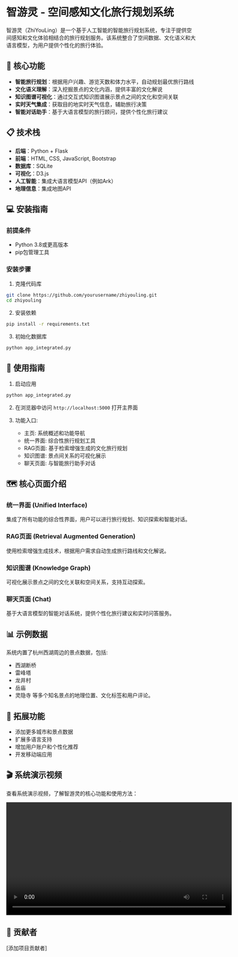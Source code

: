 # 智游灵 - 空间感知文化旅行规划系统

智游灵（ZhiYouLing）是一个基于人工智能的智能旅行规划系统，专注于提供空间感知和文化体验相结合的旅行规划服务。该系统整合了空间数据、文化语义和大语言模型，为用户提供个性化的旅行体验。

## 🌟 核心功能

- **智能旅行规划**：根据用户兴趣、游览天数和体力水平，自动规划最优旅行路线
- **文化语义理解**：深入挖掘景点的文化内涵，提供丰富的文化解说
- **知识图谱可视化**：通过交互式知识图谱展示景点之间的文化和空间关联
- **实时天气集成**：获取目的地实时天气信息，辅助旅行决策
- **智能对话助手**：基于大语言模型的旅行顾问，提供个性化旅行建议

## 📋 技术栈

- **后端**：Python + Flask
- **前端**：HTML, CSS, JavaScript, Bootstrap
- **数据库**：SQLite
- **可视化**：D3.js
- **人工智能**：集成大语言模型API（例如Ark）
- **地理信息**：集成地图API

## 💻 安装指南

### 前提条件

- Python 3.8或更高版本
- pip包管理工具

### 安装步骤

1. 克隆代码库

```bash
git clone https://github.com/yourusername/zhiyouling.git
cd zhiyouling
```

2. 安装依赖

```bash
pip install -r requirements.txt
```

3. 初始化数据库

```bash
python app_integrated.py
```

## 🚀 使用指南

1. 启动应用

```bash
python app_integrated.py
```

2. 在浏览器中访问 `http://localhost:5000` 打开主界面

3. 功能入口:
   - 主页: 系统概述和功能导航
   - 统一界面: 综合性旅行规划工具
   - RAG页面: 基于检索增强生成的文化旅行规划
   - 知识图谱: 景点间关系的可视化展示
   - 聊天页面: 与智能旅行助手对话

## 🗺️ 核心页面介绍

### 统一界面 (Unified Interface)
集成了所有功能的综合性界面，用户可以进行旅行规划、知识探索和智能对话。

### RAG页面 (Retrieval Augmented Generation)
使用检索增强生成技术，根据用户需求自动生成旅行路线和文化解说。

### 知识图谱 (Knowledge Graph)
可视化展示景点之间的文化关联和空间关系，支持互动探索。

### 聊天页面 (Chat)
基于大语言模型的智能对话系统，提供个性化旅行建议和实时问答服务。

## 📊 示例数据

系统内置了杭州西湖周边的景点数据，包括:
- 西湖断桥
- 雷峰塔
- 龙井村
- 岳庙
- 灵隐寺
等多个知名景点的地理位置、文化标签和用户评论。

## 🔮 拓展功能

- 添加更多城市和景点数据
- 扩展多语言支持
- 增加用户账户和个性化推荐
- 开发移动端应用

## 🎬 系统演示视频

查看系统演示视频，了解智游灵的核心功能和使用方法：

<video src="https://github.com/fqc57/Zhiyouling/releases/download/v1.0/4月17日.mov" controls width="600"></video>

## 👥 贡献者

[添加项目贡献者] 